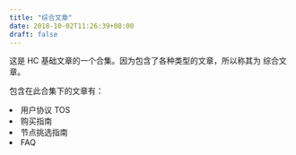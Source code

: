 ```yaml
---
title: "综合文章"
date: 2018-10-02T11:26:39+08:00
draft: false
---
```

这是 HC 基础文章的一个合集。因为包含了各种类型的文章，所以称其为 综合文章。

包含在此合集下的文章有：
<li>用户协议 TOS</li>
<li>购买指南</li>
<li>节点挑选指南</li>
<li>FAQ</li>